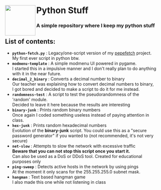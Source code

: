 <div>
<img align="left" src="https://cdn3.iconfinder.com/data/icons/logos-and-brands-adobe/512/267_Python-512.png" height="100px">
<h1><b>Python Stuff</b></h1>
<h3>A simple repository where I keep my python stuff</h3align=>
</div>

## List of contents:
  - <b>`python-fetch.py`</b> : Legacy/one-script version of my [pepefetch](https://github.com/PepeBigotes/pepefetch) project. My first ever script in python btw.  
  - <b>`modmenu-template`</b> : A simple modmenu UI powered in pygame.  
  I started this in a impulsive manner and I don't really plan to do anything with it in the near future.
  - <b>`decimal_2_binary`</b> : Converts a decimal number to binary  
  Our teacher was explaining how to convert decimal numbers to binary,  
  I got bored and decided to make a script to do it for me instead.
  - <b>`randomness-test`</b> : A script to test the pseudorandomness of the 'random' module.  
  Decided to leave it here because the results are interesting
  - <b>`binary-junk`</b> : Prints random binary numbers  
  Once again I coded something useless instead of paying attention in class.
  - <b>`hex-junk`</b> : Prints random hexadecimal numbers  
  Evolution of the <b>binary-junk</b> script. You could use this as a "secure password generator" if you wanted to (not recommended, it's not very secure)
  - <b>`net-slow`</b> : Attempts to slow the network with excessive traffic  
  **Beware that you can not stop this script once you start it.**  
  Can also be used as a DoS or DDoS tool. Created for educational purposes only
  - <b>`ping-sweep`</b> : Detects active hosts in the network by using pings  
  At the moment it only scans for the 255.255.255.0 subnet mask.
  - <b>`hangman`</b> : Text based hangman game  
  I also made this one while not listening in class
